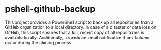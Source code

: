 # pshell-github-backup
This project provides a PowerShell script to back up all repositories from a GitHub organization to a local directory. In case of a disaster or data loss on GitHub, this script ensures that a full, recent copy of all repositories is available locally. Additionally, it sends an email notification if any failures occur during the cloning process.
